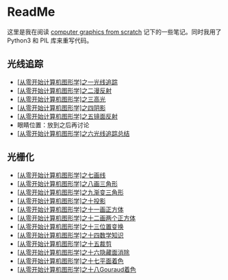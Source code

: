# ReadMe

这里是我在阅读 [computer graphics from scratch](https://github.com/ggambetta/computer-graphics-from-scratch) 记下的一些笔记。同时我用了Python3 和 PIL 库来重写代码。


## 光线追踪

- [[从零开始计算机图形学]之一光线追踪](https://zhuanlan.zhihu.com/p/63337701)
- [[从零开始计算机图形学]之二漫反射](https://zhuanlan.zhihu.com/p/63343562)
- [[从零开始计算机图形学]之三高光](https://zhuanlan.zhihu.com/p/63350881)
- [[从零开始计算机图形学]之四阴影](https://zhuanlan.zhihu.com/p/63370038)
- [[从零开始计算机图形学]之五镜面反射](https://zhuanlan.zhihu.com/p/63373811)
- 眼睛位置：放到之后再讨论
- [[从零开始计算机图形学]之六光线追踪总结](https://zhuanlan.zhihu.com/p/63382703)


## 光栅化

- [[从零开始计算机图形学]之七画线](https://zhuanlan.zhihu.com/p/63588279)
- [[从零开始计算机图形学]之八画三角形](https://zhuanlan.zhihu.com/p/63590931)
- [[从零开始计算机图形学]之九渐变三角形](https://zhuanlan.zhihu.com/p/63592578)
- [[从零开始计算机图形学]之十投影](https://zhuanlan.zhihu.com/p/63594508)
- [[从零开始计算机图形学]之十一画正方体](https://zhuanlan.zhihu.com/p/63596375)
- [[从零开始计算机图形学]之十二画两个正方体](https://zhuanlan.zhihu.com/p/63610383)
- [[从零开始计算机图形学]之十三位置变换](https://zhuanlan.zhihu.com/p/63610609)
- [[从零开始计算机图形学]之十四数学知识](https://zhuanlan.zhihu.com/p/63610995)
- [[从零开始计算机图形学]之十五裁剪](https://zhuanlan.zhihu.com/p/63915042)
- [[从零开始计算机图形学]之十六隐藏面消除](https://zhuanlan.zhihu.com/p/64018550)
- [[从零开始计算机图形学]之十七平面着色](https://zhuanlan.zhihu.com/p/64252115)
- [[从零开始计算机图形学]之十八Gouraud着色](https://zhuanlan.zhihu.com/p/64523601)